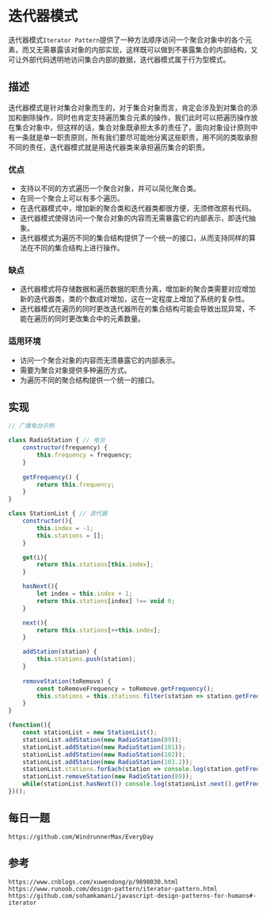 # 迭代器模式
迭代器模式`Iterator Pattern`提供了一种方法顺序访问一个聚合对象中的各个元素，而又无需暴露该对象的内部实现，这样既可以做到不暴露集合的内部结构，又可让外部代码透明地访问集合内部的数据，迭代器模式属于行为型模式。

## 描述
迭代器模式是针对集合对象而生的，对于集合对象而言，肯定会涉及到对集合的添加和删除操作，同时也肯定支持遍历集合元素的操作，我们此时可以把遍历操作放在集合对象中，但这样的话，集合对象既承担太多的责任了，面向对象设计原则中有一条就是单一职责原则，所有我们要尽可能地分离这些职责，用不同的类取承担不同的责任，迭代器模式就是用迭代器类来承担遍历集合的职责。

### 优点
* 支持以不同的方式遍历一个聚合对象，并可以简化聚合类。 
* 在同一个聚合上可以有多个遍历。 
* 在迭代器模式中，增加新的聚合类和迭代器类都很方便，无须修改原有代码。
* 迭代器模式使得访问一个聚合对象的内容而无需暴露它的内部表示，即迭代抽象。
* 迭代器模式为遍历不同的集合结构提供了一个统一的接口，从而支持同样的算法在不同的集合结构上进行操作。

### 缺点
* 迭代器模式将存储数据和遍历数据的职责分离，增加新的聚合类需要对应增加新的迭代器类，类的个数成对增加，这在一定程度上增加了系统的复杂性。
* 迭代器模式在遍历的同时更改迭代器所在的集合结构可能会导致出现异常，不能在遍历的同时更改集合中的元素数量。

### 适用环境
* 访问一个聚合对象的内容而无须暴露它的内部表示。 
* 需要为聚合对象提供多种遍历方式。 
* 为遍历不同的聚合结构提供一个统一的接口。

## 实现

```javascript
// 广播电台示例

class RadioStation { // 电台
    constructor(frequency) {
        this.frequency = frequency;
    }
    
    getFrequency() {
        return this.frequency;
    }
}

class StationList { // 迭代器
    constructor(){
        this.index = -1;
        this.stations = [];
    }

    get(i){
        return this.stations[this.index];
    }

    hasNext(){
        let index = this.index + 1;
        return this.stations[index] !== void 0;
    }

    next(){
        return this.stations[++this.index];
    }

    addStation(station) {
        this.stations.push(station);
    }
    
    removeStation(toRemove) {
        const toRemoveFrequency = toRemove.getFrequency();
        this.stations = this.stations.filter(station => station.getFrequency() !== toRemoveFrequency);
    }
}

(function(){
    const stationList = new StationList();
    stationList.addStation(new RadioStation(89));
    stationList.addStation(new RadioStation(101));
    stationList.addStation(new RadioStation(102));
    stationList.addStation(new RadioStation(103.2));
    stationList.stations.forEach(station => console.log(station.getFrequency())); // 89 101 102 103.2
    stationList.removeStation(new RadioStation(89));
    while(stationList.hasNext()) console.log(stationList.next().getFrequency()); // 101 102 103.2
})();
```


## 每日一题

```
https://github.com/WindrunnerMax/EveryDay
```

## 参考

```
https://www.cnblogs.com/xuwendong/p/9898030.html
https://www.runoob.com/design-pattern/iterator-pattern.html
https://github.com/sohamkamani/javascript-design-patterns-for-humans#-iterator
```

